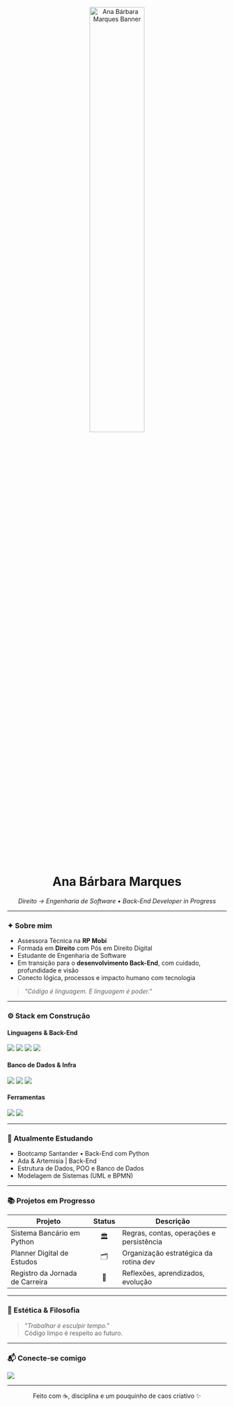 <!-- Banner -->
<p align="center">
  <img src="https://i.ibb.co/TDjRw1jp/Imagem-2.png" width="50%" alt="Ana Bárbara Marques Banner">
</p>

<h1 align="center">Ana Bárbara Marques</h1>
<p align="center"><em>Direito → Engenharia de Software • Back-End Developer in Progress</em></p>

---

### ✦ Sobre mim
- Assessora Técnica na **RP Mobi**  
- Formada em **Direito** com Pós em Direito Digital  
- Estudante de Engenharia de Software  
- Em transição para o **desenvolvimento Back-End**, com cuidado, profundidade e visão  
- Conecto lógica, processos e impacto humano com tecnologia

> _"Código é linguagem. E linguagem é poder."_

---

### ⚙️ Stack em Construção
#### Linguagens & Back-End  
<p>
  <img src="https://img.shields.io/badge/Python-222?style=for-the-badge&logo=python&logoColor=FCD581"/>
  <img src="https://img.shields.io/badge/Java-222?style=for-the-badge&logo=java&logoColor=FCD581"/>
  <img src="https://img.shields.io/badge/C%23-222?style=for-the-badge&logo=csharp&logoColor=FCD581"/>
  <img src="https://img.shields.io/badge/JavaScript-222?style=for-the-badge&logo=javascript&logoColor=FCD581"/>
</p>

#### Banco de Dados & Infra  
<p>
  <img src="https://img.shields.io/badge/PostgreSQL-222?style=for-the-badge&logo=postgresql&logoColor=FCD581"/>
  <img src="https://img.shields.io/badge/MySQL-222?style=for-the-badge&logo=mysql&logoColor=FCD581"/>
  <img src="https://img.shields.io/badge/Linux-222?style=for-the-badge&logo=linux&logoColor=FCD581"/>
</p>

#### Ferramentas  
<p>
  <img src="https://img.shields.io/badge/Git-222?style=for-the-badge&logo=git&logoColor=FCD581"/>
  <img src="https://img.shields.io/badge/VsCode-222?style=for-the-badge&logo=visualstudiocode&logoColor=FCD581"/>
</p>

---

### 🧠 Atualmente Estudando  
- Bootcamp Santander • Back-End com Python
- Ada & Artemisia | Back-End 
- Estrutura de Dados, POO e Banco de Dados  
- Modelagem de Sistemas (UML e BPMN)

---

### 📚 Projetos em Progresso  
| Projeto | Status | Descrição |
|--------|:------:|-----------|
| Sistema Bancário em Python | 🏛️ | Regras, contas, operações e persistência |
| Planner Digital de Estudos | 🗂️ | Organização estratégica da rotina dev |
| Registro da Jornada de Carreira | 📖 | Reflexões, aprendizados, evolução |

---

### 🖤 Estética & Filosofia  
> _"Trabalhar é esculpir tempo."_  
> Código limpo é respeito ao futuro.

---

### 📬 Conecte-se comigo  
<p>
  <a href="https://www.linkedin.com/in/anabarbaramarques/">
    <img src="https://img.shields.io/badge/LinkedIn-222?style=for-the-badge&logo=linkedin&logoColor=FCD581"/>
  </a>
</p>

---

<p align="center">
Feito com ☕, disciplina e um pouquinho de caos criativo ✨
</p>
